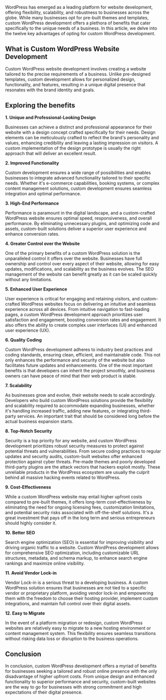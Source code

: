WordPress has emerged as a leading platform for website development, offering flexibility, scalability, and robustness to businesses across the globe. While many businesses opt for pre-built themes and templates, custom WordPress development offers a plethora of benefits that cater specifically to the unique needs of a business. In this article, we delve into the twelve key advantages of opting for custom WordPress development.

## What is Custom WordPress Website Development

Custom WordPress website development involves creating a website tailored to the precise requirements of a business. Unlike pre-designed templates, custom development allows for personalized design, functionality, and features, resulting in a unique digital presence that resonates with the brand identity and goals.

## Exploring the benefits

**1. Unique and Professional-Looking Design**

Businesses can achieve a distinct and professional appearance for their website with a design concept crafted specifically for their needs. Design elements can be meticulously crafted to reflect the brand's personality and values, enhancing credibility and leaving a lasting impression on visitors. A custom implementation of the design prototype is usually the right approach that will deliver an excellent result.

**2. Improved Functionality**

Custom development ensures a wide range of possibilities and enables businesses to integrate advanced functionality tailored to their specific needs. Whether it's e-commerce capabilities, booking systems, or complex content management solutions, custom development ensures seamless integration and optimal performance.

**3. High-End Performance**

Performance is paramount in the digital landscape, and a custom-crafted WordPress website ensures optimal speed, responsiveness, and overall performance. By eliminating unnecessary plugins, and optimizing code and assets, custom-built solutions deliver a superior user experience and enhance conversion rates.

**4. Greater Control over the Website**

One of the primary benefits of a custom WordPress solution is the unparalleled control it offers over the website. Businesses have full ownership and control over every aspect of their website, allowing for easy updates, modifications, and scalability as the business evolves. The SEO management of the website can benefit greatly as it can be scaled quickly without any limitations.

**5. Enhanced User Experience**

User experience is critical for engaging and retaining visitors, and custom-crafted WordPress websites focus on delivering an intuitive and seamless experience across all devices. From intuitive navigation to fast-loading pages, a custom WordPress development approach prioritizes user satisfaction and engagement, boosting conversion rates and engagement. It also offers the ability to create complex user interfaces (UI) and enhanced user experience (UX).

**6. Quality Coding**

Custom WordPress development adheres to industry best practices and coding standards, ensuring clean, efficient, and maintainable code. This not only enhances the performance and security of the website but also facilitates future updates and enhancements. One of the most important benefits is that developers can inherit the project smoothly, and business owners can have peace of mind that their web product is stable.

**7. Scalability**

As businesses grow and evolve, their website needs to scale accordingly. Developers who build custom WordPress solutions provide the flexibility and scalability required to accommodate expanding businesses, whether it's handling increased traffic, adding new features, or integrating third-party services. An important trait that should be considered long before the actual business expansion starts.

**8. Top-Notch Security**

Security is a top priority for any website, and custom WordPress development prioritizes robust security measures to protect against potential threats and vulnerabilities. From secure coding practices to regular updates and security audits, custom-built websites offer enhanced protection against cyber threats. Pre-made themes and poorly developed third-party plugins are the attack vectors that hackers exploit mostly. These unreliable products in the WordPress ecosystem are usually the culprit behind all massive hacking events related to WordPress.

**9. Cost-Effectiveness**

While a custom WordPress website may entail higher upfront costs compared to pre-built themes, it offers long-term cost-effectiveness by eliminating the need for ongoing licensing fees, customization limitations, and potential security risks associated with off-the-shelf solutions. It's a great investment that pays off in the long term and serious entrepreneurs should highly consider it.

**10. Better SEO**

Search engine optimization (SEO) is essential for improving visibility and driving organic traffic to a website. Custom WordPress development allows for comprehensive SEO optimization, including customizable URL structures, metadata, and schema markup, to enhance search engine rankings and maximize online visibility.

**11. Avoid Vendor Lock-in**

Vendor Lock-in is a serious threat to a developing business. A custom WordPress solution ensures that businesses are not tied to a specific vendor or proprietary platform, avoiding vendor lock-in and empowering them with the freedom to choose their hosting provider, implement custom integrations, and maintain full control over their digital assets.

**12. Easy to Migrate**

In the event of a platform migration or redesign, custom WordPress websites are relatively easy to migrate to a new hosting environment or content management system. This flexibility ensures seamless transitions without risking data loss or disruption to the business operations.

## Conclusion

In conclusion, custom WordPress development offers a myriad of benefits for businesses seeking a tailored and robust online presence with the only disadvantage of higher upfront costs. From unique design and enhanced functionality to superior performance and security, custom-built websites are the way to go for businesses with strong commitment and high expectations of their digital presence.
